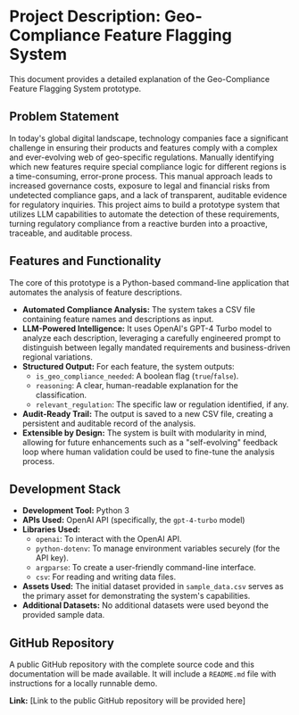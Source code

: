 # Project Description: Geo-Compliance Feature Flagging System

This document provides a detailed explanation of the Geo-Compliance Feature Flagging System prototype.

## Problem Statement

In today's global digital landscape, technology companies face a significant challenge in ensuring their products and features comply with a complex and ever-evolving web of geo-specific regulations. Manually identifying which new features require special compliance logic for different regions is a time-consuming, error-prone process. This manual approach leads to increased governance costs, exposure to legal and financial risks from undetected compliance gaps, and a lack of transparent, auditable evidence for regulatory inquiries. This project aims to build a prototype system that utilizes LLM capabilities to automate the detection of these requirements, turning regulatory compliance from a reactive burden into a proactive, traceable, and auditable process.

## Features and Functionality

The core of this prototype is a Python-based command-line application that automates the analysis of feature descriptions.

- **Automated Compliance Analysis:** The system takes a CSV file containing feature names and descriptions as input.
- **LLM-Powered Intelligence:** It uses OpenAI's GPT-4 Turbo model to analyze each description, leveraging a carefully engineered prompt to distinguish between legally mandated requirements and business-driven regional variations.
- **Structured Output:** For each feature, the system outputs:
    - `is_geo_compliance_needed`: A boolean flag (`true`/`false`).
    - `reasoning`: A clear, human-readable explanation for the classification.
    - `relevant_regulation`: The specific law or regulation identified, if any.
- **Audit-Ready Trail:** The output is saved to a new CSV file, creating a persistent and auditable record of the analysis.
- **Extensible by Design:** The system is built with modularity in mind, allowing for future enhancements such as a "self-evolving" feedback loop where human validation could be used to fine-tune the analysis process.

## Development Stack

- **Development Tool:** Python 3
- **APIs Used:** OpenAI API (specifically, the `gpt-4-turbo` model)
- **Libraries Used:**
    - `openai`: To interact with the OpenAI API.
    - `python-dotenv`: To manage environment variables securely (for the API key).
    - `argparse`: To create a user-friendly command-line interface.
    - `csv`: For reading and writing data files.
- **Assets Used:** The initial dataset provided in `sample_data.csv` serves as the primary asset for demonstrating the system's capabilities.
- **Additional Datasets:** No additional datasets were used beyond the provided sample data.

## GitHub Repository

A public GitHub repository with the complete source code and this documentation will be made available. It will include a `README.md` file with instructions for a locally runnable demo.

**Link:** [Link to the public GitHub repository will be provided here]

